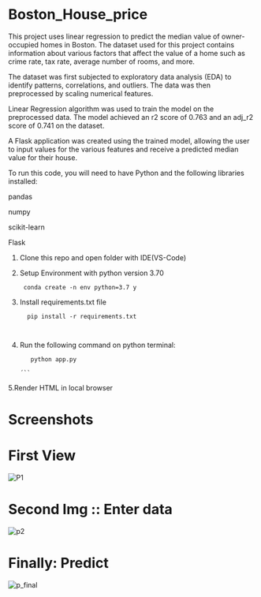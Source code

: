 # Boston_House_price

This project uses linear regression to predict the median value of owner-occupied homes in Boston. The dataset used for this project contains information about various factors that affect the value of a home such as crime rate, tax rate, average number of rooms, and more.


The dataset was first subjected to exploratory data analysis (EDA) to identify patterns, correlations, and outliers. The data was then preprocessed by scaling numerical features.

Linear Regression algorithm was used to train the model on the preprocessed data. The model achieved an r2 score of 0.763 and an adj_r2 score of 0.741 on the dataset.

A Flask application was created using the trained model, allowing the user to input values for the various features and receive a predicted median value for their house.

To run this code, you will need to have Python and the following libraries installed:

pandas

numpy

scikit-learn

Flask


1. Clone this repo and open folder with IDE(VS-Code)
2. Setup Environment with python version 3.70

    ```
     conda create -n env python=3.7 y
    
3. Install requirements.txt file 

    ```
      pip install -r requirements.txt
    
  
 4. Run the following command on python terminal:
       ```
          python app.py    
          
      ´``
5.Render HTML in local browser 

# Screenshots

# First View

![P1](https://user-images.githubusercontent.com/88844603/229171686-b1e8d69a-b94e-4568-923e-afee0948e038.jpeg)

# Second Img :: Enter data

![p2](https://user-images.githubusercontent.com/88844603/229173474-f2b7e8a3-f83a-4bdc-a8cb-02c16a662b1d.jpeg)


# Finally: Predict

![p_final](https://user-images.githubusercontent.com/88844603/229173495-419b02ef-7781-4c6f-ad8a-ff18f80b78ac.jpeg)






